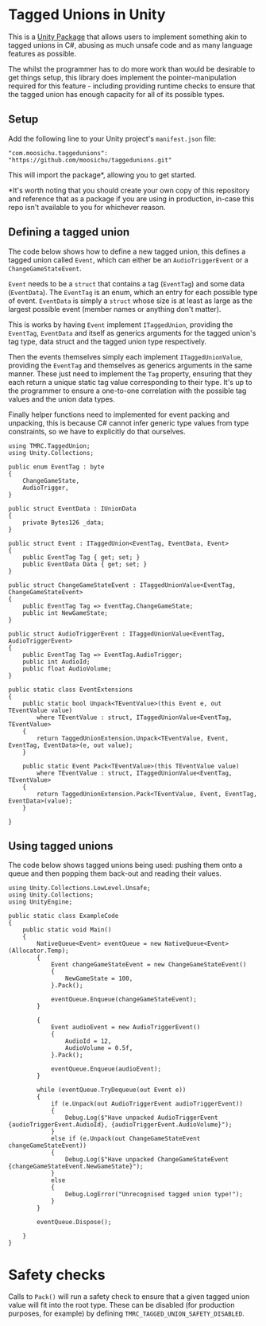 # Tagged Unions in Unity

This is a [Unity Package](https://docs.unity3d.com/Manual/PackagesList.html) that allows users to implement something akin to tagged unions in C#, abusing as much unsafe code and as many language features as possible.

The whilst the programmer has to do more work than would be desirable to get things setup, this library does implement the pointer-manipulation required for this feature - including providing runtime checks to ensure that the tagged union has enough capacity for all of its possible types.

## Setup

Add the following line to your Unity project's `manifest.json` file:

```
"com.moosichu.taggedunions": "https://github.com/moosichu/taggedunions.git"
```

This will import the package*, allowing you to get started.

*It's worth noting that you should create your own copy of this repository and reference that as a package if you are using in production, in-case this repo isn't available to you for whichever reason.

## Defining a tagged union

The code below shows how to define a new tagged union, this defines a tagged union called `Event`, which can either be an `AudioTriggerEvent` or a `ChangeGameStateEvent`.

`Event` needs to be a `struct` that contains a tag (`EventTag`) and some data (`EventData`). The `EventTag` is an enum, which an entry for each possible type of event. `EventData` is simply a `struct` whose size is at least as large as the largest possible event (member names or anything don't matter).

This is works by having `Event` implement `ITaggedUnion`, providing the `EventTag`, `EventData` and itself as generics arguments for the tagged union's tag type, data struct and the tagged union type respectively.

Then the events themselves simply each implement `ITaggedUnionValue`, providing the `EventTag` and themselves as generics arguments in the same manner. These just need to implement the `Tag` property, ensuring that they each return a unique static tag value corresponding to their type. It's up to the programmer to ensure a one-to-one correlation with the possible tag values and the union data types.

Finally helper functions need to implemented for event packing and unpacking, this is because C# cannot infer generic type values from type constraints, so we have to explicitly do that ourselves.

```CSharp
using TMRC.TaggedUnion;
using Unity.Collections;

public enum EventTag : byte
{
    ChangeGameState,
    AudioTrigger,
}

public struct EventData : IUnionData
{
    private Bytes126 _data;
}

public struct Event : ITaggedUnion<EventTag, EventData, Event>
{
    public EventTag Tag { get; set; }
    public EventData Data { get; set; }
}

public struct ChangeGameStateEvent : ITaggedUnionValue<EventTag, ChangeGameStateEvent>
{
    public EventTag Tag => EventTag.ChangeGameState;
    public int NewGameState;
}

public struct AudioTriggerEvent : ITaggedUnionValue<EventTag, AudioTriggerEvent>
{
    public EventTag Tag => EventTag.AudioTrigger;
    public int AudioId;
    public float AudioVolume;
}

public static class EventExtensions
{
    public static bool Unpack<TEventValue>(this Event e, out TEventValue value)
        where TEventValue : struct, ITaggedUnionValue<EventTag, TEventValue>
    {
        return TaggedUnionExtension.Unpack<TEventValue, Event, EventTag, EventData>(e, out value);
    }

    public static Event Pack<TEventValue>(this TEventValue value)
        where TEventValue : struct, ITaggedUnionValue<EventTag, TEventValue>
    {
        return TaggedUnionExtension.Pack<TEventValue, Event, EventTag, EventData>(value);
    }

}
```

## Using tagged unions

The code below shows tagged unions being used: pushing them onto a queue and
then popping them back-out and reading their values.

```CSharp
using Unity.Collections.LowLevel.Unsafe;
using Unity.Collections;
using UnityEngine;

public static class ExampleCode
{
    public static void Main()
    {
        NativeQueue<Event> eventQueue = new NativeQueue<Event>(Allocator.Temp);
        {
            Event changeGameStateEvent = new ChangeGameStateEvent()
            {
                NewGameState = 100,
            }.Pack();

            eventQueue.Enqueue(changeGameStateEvent);
        }

        {
            Event audioEvent = new AudioTriggerEvent()
            {
                AudioId = 12,
                AudioVolume = 0.5f,
            }.Pack();

            eventQueue.Enqueue(audioEvent);
        }

        while (eventQueue.TryDequeue(out Event e))
        {
            if (e.Unpack(out AudioTriggerEvent audioTriggerEvent))
            {
                Debug.Log($"Have unpacked AudioTriggerEvent {audioTriggerEvent.AudioId}, {audioTriggerEvent.AudioVolume}");
            }
            else if (e.Unpack(out ChangeGameStateEvent changeGameStateEvent))
            {
                Debug.Log($"Have unpacked ChangeGameStateEvent {changeGameStateEvent.NewGameState}");
            }
            else
            {
                Debug.LogError("Unrecognised tagged union type!");
            }
        }

        eventQueue.Dispose();

    }
}
```

# Safety checks

Calls to `Pack()` will run a safety check to ensure that a given tagged union value will fit into the root type. These can be disabled (for production purposes, for example) by defining `TMRC_TAGGED_UNION_SAFETY_DISABLED`.
